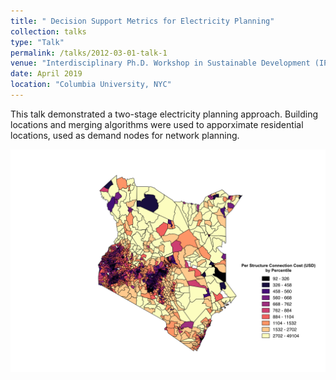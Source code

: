 ```yaml
---
title: " Decision Support Metrics for Electricity Planning"
collection: talks
type: "Talk"
permalink: /talks/2012-03-01-talk-1
venue: "Interdisciplinary Ph.D. Workshop in Sustainable Development (IPWSD)"
date: April 2019
location: "Columbia University, NYC"
---
```


This talk demonstrated a two-stage electricity planning approach. Building locations and merging algorithms were used to apporximate residential locations, used as demand nodes for network planning.

![](cost_per_struct_jan29.png)
